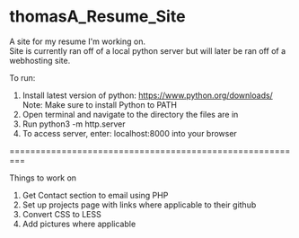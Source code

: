 # thomasA_Resume_Site
A site for my resume I'm working on. <br />
Site is currently ran off of a local python server but will later be ran off of a webhosting site. 

To run: 
1. Install latest version of python: https://www.python.org/downloads/  <br />
Note: Make sure to install Python to PATH
2. Open terminal and navigate to the directory the files are in
3. Run python3 -m http.server
4. To access server, enter: localhost:8000 into your browser

=========================================================

Things to work on 
1. Get Contact section to email using PHP 
2. Set up projects page with links where applicable to their github 
3. Convert CSS to LESS
4. Add pictures where applicable
